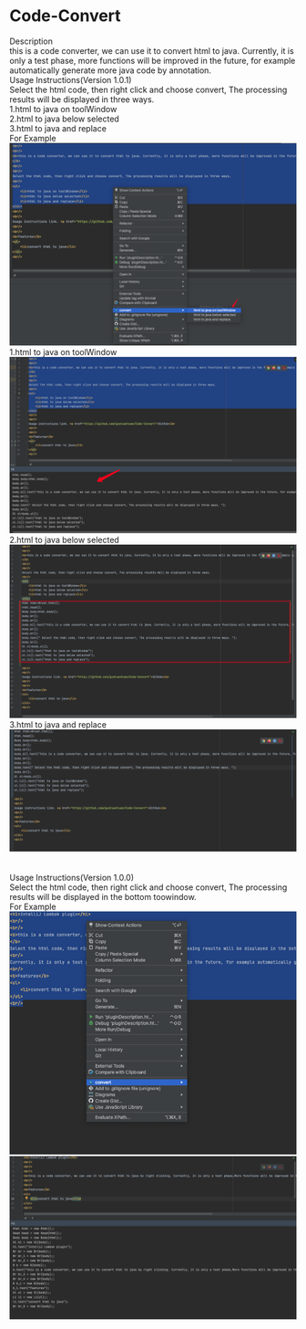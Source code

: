 # Code-Convert

Description
<br/>
this is a code converter, we can use it to convert html to java. Currently, it is only a test phase, more functions will be improved in the future, for example automatically generate more java code by annotation.
<br/>
Usage Instructions(Version 1.0.1)
<br/>
Select the html code, then right click and choose convert, The processing results will be displayed in three ways.
<br/>
1.html to java on toolWindow
<br/>
2.html to java below selected
<br/>
3.html to java and replace
<br/>
For Example
<br/>
![image](https://raw.githubusercontent.com/guotuantuan/Code-Convert/main/img/imgbutton.png)
<br/>
1.html to java on toolWindow
<br/>
![image](https://raw.githubusercontent.com/guotuantuan/Code-Convert/main/img/imgtw.png)
<br/>
2.html to java below selected
<br/>
![image](https://raw.githubusercontent.com/guotuantuan/Code-Convert/main/img/imgbs.png)
<br/>
3.html to java and replace
<br/>
![image](https://raw.githubusercontent.com/guotuantuan/Code-Convert/main/img/imgrp.png)
<br/>
<br/>
<br/>
Usage Instructions(Version 1.0.0)
<br/>
Select the html code, then right click and choose convert, The processing results will be displayed in the bottom toowindow.
<br/>
For Example
<br/>
![image](https://raw.githubusercontent.com/guotuantuan/Code-Convert/main/img/Usage.png)
<br/>
![image](https://raw.githubusercontent.com/guotuantuan/Code-Convert/main/img/img.png)
<br/>
<br/>







